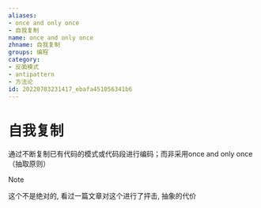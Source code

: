 ```yaml
---
aliases:
- once and only once
- 自我复制
name: once and only once
zhname: 自我复制
groups: 编程
category:
- 反面模式
- antipattern
- 方法论
id: 20220703231417_ebafa451056341b6
---
```


# 自我复制


通过不断复制已有代码的模式或代码段进行编码；而非采用once and only once（抽取原则）

> [!NOTE]
> 这个不是绝对的, 看过一篇文章对这个进行了抨击, 抽象的代价